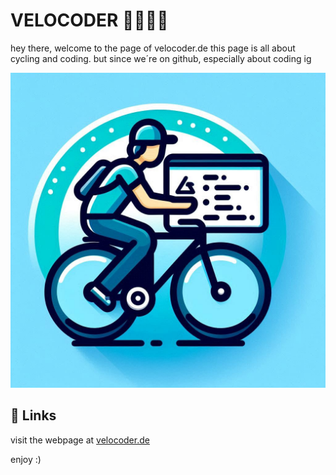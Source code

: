 # VELOCODER 🚴‍♂️👨‍💻
hey there, welcome to the page of velocoder.de
this page is all about cycling and coding. but since we´re on github, especially about coding ig   

![Logo](https://raw.githubusercontent.com/velo-coder/.github/refs/heads/main/src/velocoder.jpg)


## 🔗 Links

visit the webpage at [velocoder.de](velocoder.de)

enjoy :)
